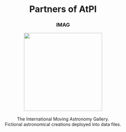 <h1 align="center">Partners of AtPI</h1>
<h3 align="center">IMAG</h3>
<p align="center">
  <img style="width:250px" src="https://i.imgur.com/PBVTFoD.png"><br><br>
  The International Moving Astronomy Gallery. <br>
  Fictional astronomical creations deployed into data files.
</p>
